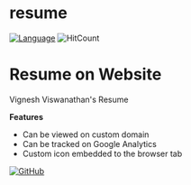 # resume
[![Language](https://img.shields.io/badge/Made%20with-HTML-blue.svg)](#technologies-and-tools)
![HitCount](http://hits.dwyl.io/manishms18/resume.svg)

# Resume on Website

Vignesh Viswanathan's Resume

**Features**
* Can be viewed on custom domain
* Can be tracked on Google Analytics
* Custom icon embedded to the browser tab

[![GitHub](https://img.shields.io/github/followers/vigviswa.svg?style=social)](https://github.com/vigviswa)
